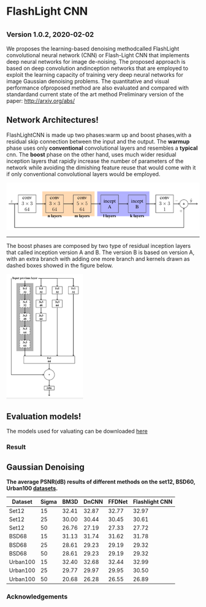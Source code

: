 # FlashLight CNN
<small>Version 1.0.2, 2020-02-02</small>
---
 We proposes  the  learning-based  denoising  methodcalled  FlashLight  convolutional  neural  network  (CNN)  or  Flash-Light  CNN  that  implements  deep  neural  networks  for  image  de-noising.  The proposed approach is based on deep convolution andinception  networks  that  are  employed  to  exploit  the  learning  capacity  of  training  very  deep  neural  networks  for  image  Gaussian denoising  problems.   The  quantitative  and  visual  performance  ofproposed  method  are  also  evaluated  and  compared  with  standardand current state of the art method
Preliminary version of the paper: http://arxiv.org/abs/
## Network Architectures!
FlashLightCNN  is  made  up  two  phases:warm up and boost phases,with a residual skip connection between the input and the output.
 The __warmup__ phase uses only __conventional__ convolutional layers and resembles a __typical__  cnn. The __boost__ phase on the other hand, uses much wider residual inception layers that rapidly increase the number of parameters of the network  while avoiding the dimishing feature reuse that would come with it if only conventional convolutional layers would be employed.

<img src="figures/flashlightCNN.png" width="800px"/>

---
The boost phases are composed by two type of residual inception layers that called  inception version  A  and  B.  The  version  B  is based  on  version  A,  with  an  extra  branch  with  adding  one more branch and kernels drawn as dashed boxes showed in the figure below.

<img src="figures/inception_modules.png" width="200"/>



## Evaluation models!
The models used for valuating can be downloaded  [here](./evaluation_models)


### Result
## Gaussian Denoising
**The average PSNR(dB) results of different methods on the set12, BSD60, Urban100 [datasets](./datasets).**

| Dataset  | Sigma | BM3D  | DnCNN | FFDNet | Flashlight CNN |
|----------|-------|-------|-------|--------|----------------|
| Set12    | 15    | 32.41 | 32.87 | 32.77  | 32.97          |
| Set12    | 25    | 30.00 | 30.44 | 30.45  | 30.61          |
| Set12    | 50    | 26.76 | 27.19 | 27.33  | 27.72          |
| BSD68    | 15    | 31.13 | 31.74 | 31.62  | 31.78          |
| BSD68    | 25    | 28.61 | 29.23 | 29.19  | 29.32          |
| BSD68    | 50    | 28.61 | 29.23 | 29.19  | 29.32          |
| Urban100 | 15    | 32.40 | 32.68 | 32.44  | 32.99          |
| Urban100 | 25    | 29.77 | 29.97 | 29.95  | 30.50          |
| Urban100 | 50    | 20.68 | 26.28 | 26.55  | 26.89          |





### Acknowledgements
